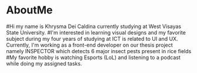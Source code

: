 # AboutMe
#Hi my name is Khrysma Dei Caldina currently studying at West Visayas State University. 
#I'm interested in learning visual designs and my favorite subject during my four years of studying at ICT is related to UI and UX. Currently, I'm working as a front-end developer on our thesis project namely INSPECTOR which detects 6 major insect pests present in rice fields
#My favorite hobby is watching Esports (LoL) and listening to a podcast while doing my assigned tasks. 
